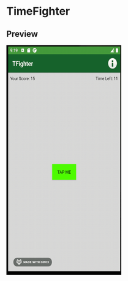 # TimeFighter


## Preview  
<img src="https://github.com/YamamotoDesu/TimeFighter/blob/master/app/src/main/java/gif/2021-08-29%2009.19.30.gif" width="300" height="600">

